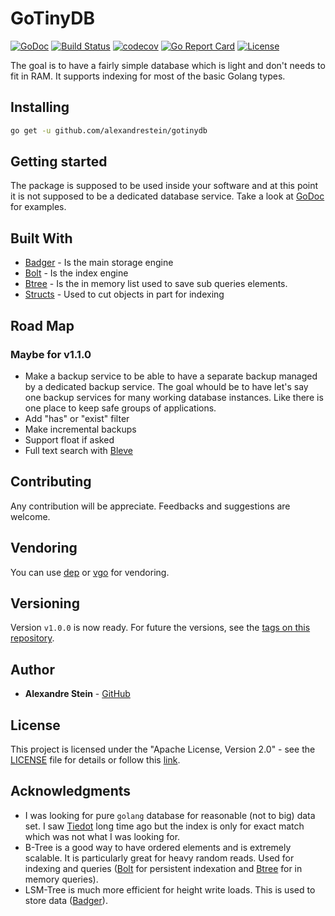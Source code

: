 # GoTinyDB

[![GoDoc](https://godoc.org/github.com/alexandrestein/gotinydb?status.svg)](https://godoc.org/github.com/alexandrestein/gotinydb) [![Build Status](https://travis-ci.org/alexandrestein/gotinydb.svg?branch=master)](https://travis-ci.org/alexandrestein/gotinydb) [![codecov](https://codecov.io/gh/alexandreStein/GoTinyDB/branch/master/graph/badge.svg)](https://codecov.io/gh/alexandreStein/GoTinyDB) [![Go Report Card](https://goreportcard.com/badge/github.com/alexandrestein/gotinydb)](https://goreportcard.com/report/github.com/alexandrestein/gotinydb) [![License](https://img.shields.io/badge/License-Apache--2.0-blue.svg)](http://www.apache.org/licenses/LICENSE-2.0)

The goal is to have a fairly simple database which is light and don't needs to fit in RAM. It supports indexing for most of the basic Golang types.

## Installing

```bash
go get -u github.com/alexandrestein/gotinydb
```

## Getting started

The package is supposed to be used inside your software and at this point it is not supposed to be a dedicated database service.
Take a look at [GoDoc](https://godoc.org/github.com/alexandrestein/gotinydb) for examples.

## Built With

* [Badger](https://github.com/dgraph-io/badger) - Is the main storage engine
* [Bolt](https://github.com/boltdb/bolt) - Is the index engine
* [Btree](https://github.com/google/btree) - Is the in memory list used to save sub queries elements.
* [Structs](https://github.com/fatih/structs) - Used to cut objects in part for indexing

## Road Map

### Maybe for v1.1.0

* Make a backup service to be able to have a separate backup managed by a dedicated backup service. The goal whould be to have let's say one backup services for many working database instances. Like there is one place to keep safe groups of applications.
* Add "has" or "exist" filter
* Make incremental backups
* Support float if asked
* Full text search with [Bleve](http://www.blevesearch.com/)

## Contributing

Any contribution will be appreciate.
Feedbacks and suggestions are welcome.

## Vendoring

You can use [dep](https://github.com/golang/dep) or [vgo](https://github.com/golang/vgo/) for vendoring.

## Versioning

Version `v1.0.0` is now ready.
For future the versions, see the [tags on this repository](https://github.com/alexandrestein/gotinydb/tags).

## Author

* **Alexandre Stein** - [GitHub](https://github.com/alexandrestein)

<!-- See also the list of [contributors](https://github.com/your/project/contributors) who participated in this project. -->

## License

This project is licensed under the "Apache License, Version 2.0" - see the [LICENSE](LICENSE) file for details or follow this [link](http://www.apache.org/licenses/LICENSE-2.0).

## Acknowledgments

* I was looking for pure `golang` database for reasonable (not to big) data set. I saw [Tiedot](https://github.com/HouzuoGuo/tiedot) long time ago but the index is only for exact match which was not what I was looking for.
* B-Tree is a good way to have ordered elements and is extremely scalable. It is particularly great for heavy random reads. Used for indexing and queries ([Bolt](https://github.com/boltdb/bolt) for persistent indexation and [Btree](https://github.com/google/btree) for in memory queries).
* LSM-Tree is much more efficient for height write loads. This is used to store data ([Badger](https://github.com/dgraph-io/badger)).
